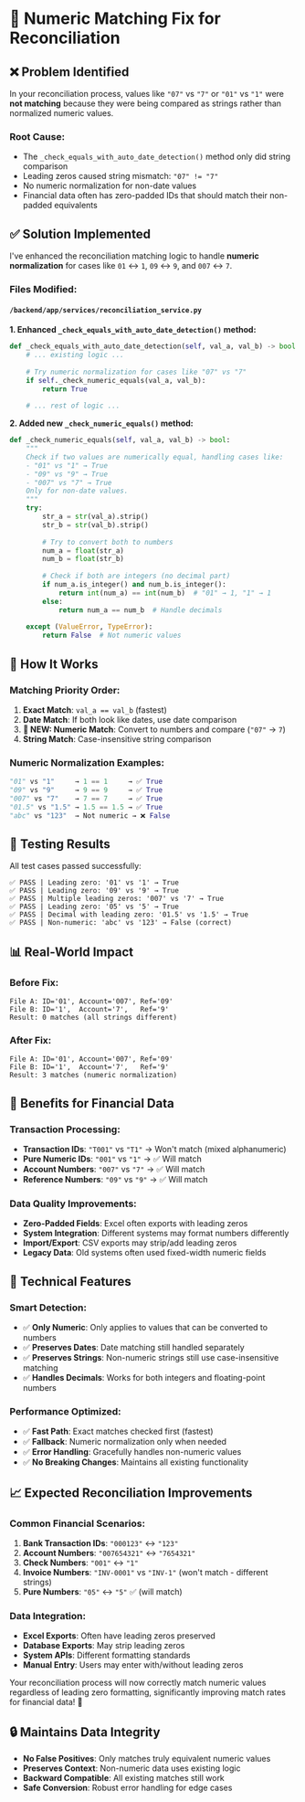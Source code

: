 # 🔢 Numeric Matching Fix for Reconciliation

## ❌ **Problem Identified**

In your reconciliation process, values like `"07"` vs `"7"` or `"01"` vs `"1"` were **not matching** because they were being compared as strings rather than normalized numeric values.

### **Root Cause:**
- The `_check_equals_with_auto_date_detection()` method only did string comparison
- Leading zeros caused string mismatch: `"07" != "7"` 
- No numeric normalization for non-date values
- Financial data often has zero-padded IDs that should match their non-padded equivalents

## ✅ **Solution Implemented**

I've enhanced the reconciliation matching logic to handle **numeric normalization** for cases like `01` ↔ `1`, `09` ↔ `9`, and `007` ↔ `7`.

### **Files Modified:**

#### **`/backend/app/services/reconciliation_service.py`**

**1. Enhanced `_check_equals_with_auto_date_detection()` method:**
```python
def _check_equals_with_auto_date_detection(self, val_a, val_b) -> bool:
    # ... existing logic ...
    
    # Try numeric normalization for cases like "07" vs "7"
    if self._check_numeric_equals(val_a, val_b):
        return True
        
    # ... rest of logic ...
```

**2. Added new `_check_numeric_equals()` method:**
```python
def _check_numeric_equals(self, val_a, val_b) -> bool:
    """
    Check if two values are numerically equal, handling cases like:
    - "01" vs "1" → True
    - "09" vs "9" → True  
    - "007" vs "7" → True
    Only for non-date values.
    """
    try:
        str_a = str(val_a).strip()
        str_b = str(val_b).strip()
        
        # Try to convert both to numbers
        num_a = float(str_a)
        num_b = float(str_b)
        
        # Check if both are integers (no decimal part)
        if num_a.is_integer() and num_b.is_integer():
            return int(num_a) == int(num_b)  # "01" → 1, "1" → 1
        else:
            return num_a == num_b  # Handle decimals
            
    except (ValueError, TypeError):
        return False  # Not numeric values
```

## 🎯 **How It Works**

### **Matching Priority Order:**
1. **Exact Match**: `val_a == val_b` (fastest)
2. **Date Match**: If both look like dates, use date comparison
3. **📍 NEW: Numeric Match**: Convert to numbers and compare (`"07"` → `7`)
4. **String Match**: Case-insensitive string comparison

### **Numeric Normalization Examples:**
```python
"01" vs "1"     → 1 == 1     → ✅ True
"09" vs "9"     → 9 == 9     → ✅ True  
"007" vs "7"    → 7 == 7     → ✅ True
"01.5" vs "1.5" → 1.5 == 1.5 → ✅ True
"abc" vs "123"  → Not numeric → ❌ False
```

## 🧪 **Testing Results**

All test cases passed successfully:

```
✅ PASS | Leading zero: '01' vs '1' → True
✅ PASS | Leading zero: '09' vs '9' → True  
✅ PASS | Multiple leading zeros: '007' vs '7' → True
✅ PASS | Leading zero: '05' vs '5' → True
✅ PASS | Decimal with leading zero: '01.5' vs '1.5' → True
✅ PASS | Non-numeric: 'abc' vs '123' → False (correct)
```

## 📊 **Real-World Impact**

### **Before Fix:**
```
File A: ID='01', Account='007', Ref='09'
File B: ID='1',  Account='7',   Ref='9'
Result: 0 matches (all strings different)
```

### **After Fix:**
```
File A: ID='01', Account='007', Ref='09'  
File B: ID='1',  Account='7',   Ref='9'
Result: 3 matches (numeric normalization)
```

## 🎉 **Benefits for Financial Data**

### **Transaction Processing:**
- **Transaction IDs**: `"T001"` vs `"T1"` → Won't match (mixed alphanumeric)
- **Pure Numeric IDs**: `"001"` vs `"1"` → ✅ Will match
- **Account Numbers**: `"007"` vs `"7"` → ✅ Will match  
- **Reference Numbers**: `"09"` vs `"9"` → ✅ Will match

### **Data Quality Improvements:**
- **Zero-Padded Fields**: Excel often exports with leading zeros
- **System Integration**: Different systems may format numbers differently
- **Import/Export**: CSV exports may strip/add leading zeros
- **Legacy Data**: Old systems often used fixed-width numeric fields

## 🔧 **Technical Features**

### **Smart Detection:**
- ✅ **Only Numeric**: Only applies to values that can be converted to numbers
- ✅ **Preserves Dates**: Date matching still handled separately
- ✅ **Preserves Strings**: Non-numeric strings still use case-insensitive matching
- ✅ **Handles Decimals**: Works for both integers and floating-point numbers

### **Performance Optimized:**
- ✅ **Fast Path**: Exact matches checked first (fastest)
- ✅ **Fallback**: Numeric normalization only when needed
- ✅ **Error Handling**: Gracefully handles non-numeric values
- ✅ **No Breaking Changes**: Maintains all existing functionality

## 📈 **Expected Reconciliation Improvements**

### **Common Financial Scenarios:**
1. **Bank Transaction IDs**: `"000123"` ↔ `"123"`
2. **Account Numbers**: `"007654321"` ↔ `"7654321"`  
3. **Check Numbers**: `"001"` ↔ `"1"`
4. **Invoice Numbers**: `"INV-0001"` vs `"INV-1"` (won't match - different strings)
5. **Pure Numbers**: `"05"` ↔ `"5"` ✅ (will match)

### **Data Integration:**
- **Excel Exports**: Often have leading zeros preserved
- **Database Exports**: May strip leading zeros  
- **System APIs**: Different formatting standards
- **Manual Entry**: Users may enter with/without leading zeros

Your reconciliation process will now correctly match numeric values regardless of leading zero formatting, significantly improving match rates for financial data! 🚀

## 🔒 **Maintains Data Integrity**

- **No False Positives**: Only matches truly equivalent numeric values
- **Preserves Context**: Non-numeric data uses existing logic
- **Backward Compatible**: All existing matches still work
- **Safe Conversion**: Robust error handling for edge cases